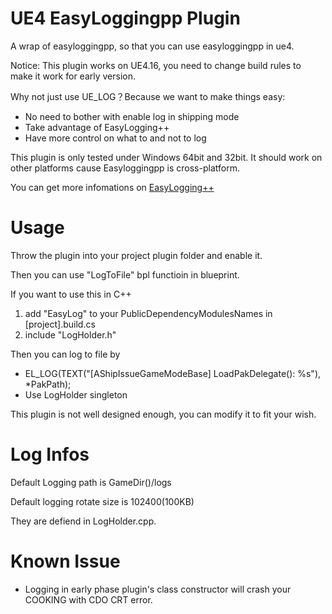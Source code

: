# UE4 EasyLoggingpp Plugin
A wrap of easyloggingpp, so that you can use easyloggingpp in ue4.

Notice: This plugin works on UE4.16, you need to change build rules to make it work for early version.

Why not just use UE_LOG？Because we want to make things easy:

* No need to bother with enable log in shipping mode
* Take advantage of EasyLogging++
* Have more control on what to and not to log

This plugin is only tested under Windows 64bit and 32bit. It should work on other platforms cause Easyloggingpp is cross-platform.

You can get more infomations on [EasyLogging++](https://github.com/muflihun/easyloggingpp)

# Usage

Throw the plugin into your project plugin folder and enable it.

Then you can use "LogToFile" bpl functioin in blueprint.

If you want to use this in C++

1. add "EasyLog" to your PublicDependencyModulesNames in [project].build.cs
2. include "LogHolder.h"

Then you can log to file by

* EL_LOG(TEXT("[AShipIssueGameModeBase] LoadPakDelegate(): %s"), *PakPath);
* Use LogHolder singleton

This plugin is not well designed enough, you can modify it to fit your wish.

# Log Infos

Default Logging path is GameDir()/logs

Default logging rotate size is 102400(100KB)

They are defiend in LogHolder.cpp.


# Known Issue
* Logging in early phase plugin's class constructor will crash your COOKING with CDO CRT error.
